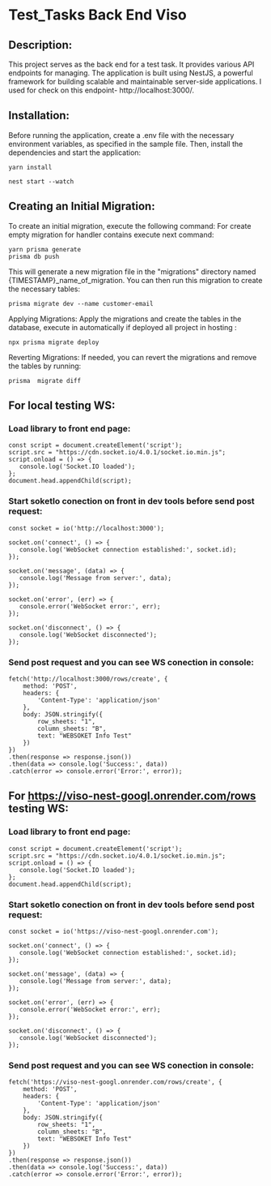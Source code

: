 # Test_Tasks Back End Viso
## Description:
This project serves as the back end for a test task. It provides various API endpoints for managing. The application is built using NestJS, a powerful framework for building scalable and maintainable
server-side applications.
I used for check on this endpoint- http://localhost:3000/.

## Installation:
Before running the application, create a .env file with the necessary environment variables, as specified in the sample
file. Then, install the dependencies and start the application:
```
yarn install

nest start --watch
```
## Creating an Initial Migration:
To create an initial migration, execute the following command:
For create empty migration for handler contains execute next command:
```
yarn prisma generate
prisma db push

```
This will generate a new migration file in the "migrations" directory named {TIMESTAMP}_name_of_migration. You can then
run this migration to create the necessary tables:
```
prisma migrate dev --name customer-email

```
Applying Migrations:
Apply the migrations and create the tables in the database, execute in automatically if deployed all project in hosting :
```
npx prisma migrate deploy
```
Reverting Migrations:
If needed, you can revert the migrations and remove the tables by running:
```
prisma  migrate diff 
```
## For local testing WS:
### Load library to front end page:
```
const script = document.createElement('script');
script.src = "https://cdn.socket.io/4.0.1/socket.io.min.js";
script.onload = () => {
   console.log('Socket.IO loaded');
};
document.head.appendChild(script);
```

### Start soketIo conection on front in dev tools before send post request:
```
const socket = io('http://localhost:3000');

socket.on('connect', () => {
   console.log('WebSocket connection established:', socket.id);
});

socket.on('message', (data) => {
   console.log('Message from server:', data);
});

socket.on('error', (err) => {
   console.error('WebSocket error:', err);
});

socket.on('disconnect', () => {
   console.log('WebSocket disconnected');
});
```

### Send post request and you can see WS conection in console:
```
fetch('http://localhost:3000/rows/create', {
    method: 'POST',  
    headers: {
        'Content-Type': 'application/json'  
    },
    body: JSON.stringify({
        row_sheets: "1",
        column_sheets: "B",
        text: "WEBSOKET Info Test"
    }) 
})
.then(response => response.json()) 
.then(data => console.log('Success:', data)) 
.catch(error => console.error('Error:', error)); 

```


## For https://viso-nest-googl.onrender.com/rows testing WS:
### Load library to front end page:
```
const script = document.createElement('script');
script.src = "https://cdn.socket.io/4.0.1/socket.io.min.js";
script.onload = () => {
   console.log('Socket.IO loaded');
};
document.head.appendChild(script);
```

### Start soketIo conection on front in dev tools before send post request:
```
const socket = io('https://viso-nest-googl.onrender.com');

socket.on('connect', () => {
   console.log('WebSocket connection established:', socket.id);
});

socket.on('message', (data) => {
   console.log('Message from server:', data);
});

socket.on('error', (err) => {
   console.error('WebSocket error:', err);
});

socket.on('disconnect', () => {
   console.log('WebSocket disconnected');
});
```

### Send post request and you can see WS conection in console:
```
fetch('https://viso-nest-googl.onrender.com/rows/create', {
    method: 'POST',  
    headers: {
        'Content-Type': 'application/json'  
    },
    body: JSON.stringify({
        row_sheets: "1",
        column_sheets: "B",
        text: "WEBSOKET Info Test"
    }) 
})
.then(response => response.json()) 
.then(data => console.log('Success:', data)) 
.catch(error => console.error('Error:', error)); 

```
